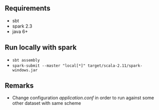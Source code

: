 ## Requirements

- sbt
- spark 2.3
- java 6+

## Run locally with spark

- `sbt assembly`
- `spark-submit --master "local[*]" target/scala-2.11/spark-windows.jar`

## Remarks

- Change configuration _application.conf_ in order to run against some other dataset with same scheme 